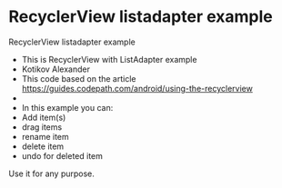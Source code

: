 # RecyclerView listadapter example
RecyclerView listadapter example 


 * This is RecyclerView with ListAdapter example
 * Kotikov Alexander
 * This code based on the article https://guides.codepath.com/android/using-the-recyclerview
 *
 * In this example you can:
 * Add item(s)
 * drag items
 * rename item
 * delete item
 * undo for deleted item
 
 
Use it for any purpose.
